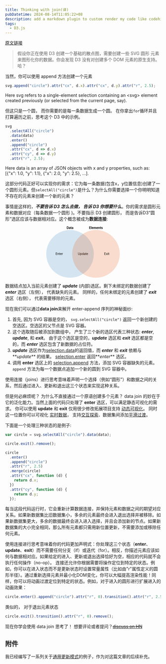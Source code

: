 ```yaml
---
title: Thinking with join(译)
pubDatetime: 2024-08-14T11:05:22+08
description: add a markdown plugin to custom render my code like codehike
tags:
  - D3.js
---
```


[原文链接](https://bost.ocks.org/mike/join/)

> 假设你正在使用 D3 创建一个基础的散点图，需要创建一些 SVG 圆形 元素来图形化你的数据。你会发现 D3 没有对创建多个 DOM 元素的原生支持。哈？

当然，你可以使用 append 方法创建一个元素

```js
svg.append("circle").attr("cx", d.x).attr("cx", d.y).attr("r", 2.5);
```

<side-note>
  Here svg refers to a single-element selection containing an &ltsvg&gt element created previously (or selected from the current page, say).
</side-note>

但这只是一个圆， 而你需要的是每一条数据生成一个圆。
在你拿出`for`循环并且打算遍历之前，思考这个 D3 中的示例。

<div class="flex">

<div class="flex-1">

```js
svg
  .selectAll("circle")
  .data(data)
  .enter()
  .append("circle")
  .attr("cx", d => d.x)
  .attr("cy", d => d.y)
  .attr("r", 2.5);
```

</div>

<div class="max-w-48 bg-slate-800 text-[10px] my-[24px] px-4 py-2 rounded-md text-[#e1e4e8]">
  Here data is an array of JSON objects with x and y properties, such as: [{"x": 1.0, "y": 1.1}, {"x": 2.0, "y": 2.5}, …].
</div>
</div>

这部分代码正好可以实现你的需求：它为每一条数据(包含x，y位置信息)创建了一个圆形元素。但`selectAll("circle")`是什么？为什么你需要选择一个你明明知道不存在的元素来创建一个新的元素？

事情是这样的，**_不要告诉 D3 怎么去做， 告诉 D3 你想要什么_**。你的需求是圆形元素和数据对应（每条数据一个圆形 )。不要指示 D3 创建圆形， 而是告诉D3“圆形”选区应该与数据相对应。这个概念被成为**数据连接**:

<p class="text-center mx-auto">
  <svg viewBox="0 0 720 240" preserveAspectRatio="xMidYMid meet" style="max-width: 720px; width: 100%; height: auto;">
    <g transform="translate(0,128)">
      <g transform="translate(300)">
        <circle r="110" style="fill: rgb(49, 130, 189); fill-opacity:.2;"></circle>
        <text y="-120" dy=".35em" text-anchor="middle" style="font-weight: bold;">Data</text>
        <text x="-50" dy=".35em" text-anchor="middle">Enter</text>
      </g>
      <text x="360" dy=".35em" text-anchor="middle">Update</text>
      <g transform="translate(420)">
        <circle r="110" style="fill: rgb(230, 85, 13); fill-opacity: .2;"></circle>
        <text y="-120" dy=".35em" text-anchor="middle" style="font-weight: bold;">Elements</text>
        <text x="50" dy=".35em" text-anchor="middle">Exit</text>
      </g>
    </g>
  </svg>
</p>

数据结点加入当前元素创建了 **_update_** (内部)选区。剩下未绑定的数据创建了 **_enter_** 选区（左侧）， 代表缺失的元素。 同样的，任何未绑定的元素创建了 **_exit_** 选区（右侧）， 代表需要移除的元素。

现在我们可以通过**data join**来解开 enter-append 序列的神秘面纱:

1. 首先, 因为 SVG 容器是空的， `svg.selectAll("circle")` 返回一个新创建的空选区。空选区的父节点是 SVG 容器。
2. 这个选取随后被添加到数组中， 产生了三个新的选区代表三种状态: **_enter_**, **_update_**, 和 **_exit_**。 由于这个选区是空的，**_update_** 选区和 **_exit_** 选区都是空的，而 **_enter_** 选区包含了新数据的占位符。
3. **_update_** 选区作为[selection.data](https://d3js.org/d3-selection/joining#selection_data)的返回值，而 **_enter_** 和 **_exit_** 依赖与**_update_** 的结果。 [selection.enter](https://d3js.org/d3-selection/joining#selection_enter) 返回**_enter_** 选区。
4. 调用 **enter** 选区上的 [selection.append](https://d3js.org/d3-selection/modifying#selection_append) 方法，添加 SVG 容器缺失的元素。`append` 方法为每一个数据点追加一个新的圆到 SVG 容器中。

使用连接（joins）进行思考意味着声明一个选择（例如“圆形”）和数据之间的关系，然后通过进入、更新和退出这三个状态来实现这种关系。

但是何必麻烦呢？ 为什么不直接通过一个原语创建多个元素？ data join 的妙在于它的泛化能力。当然上面的代码只处理了 **enter** 选区，可以满足静态可视化的需求。 你可以使用 **update** 和 **exit** 仅用很少修改拓展项目支持 [动态可视化](https://bost.ocks.org/mike/miserables/)。 同时这一位置你可以可视化 [实时数据](https://bost.ocks.org/mike/path/)， 支持[交互探索](https://gist.github.com/mbostock/4063663)、数据集间添加[平滑过渡](https://gist.github.com/mbostock/1256572)。

下面是一个处理三种状态的是例子:

```js
var circle = svg.selectAll("circle").data(data);

circle.exit().remove();

circle
  .enter()
  .append("circle")
  .attr("r", 2.5)
  .merge(circle)
  .attr("cx", function (d) {
    return d.x;
  })
  .attr("cy", function (d) {
    return d.y;
  });
```

每当这段代码运行时，它会重新计算数据连接，并保持元素和数据之间的期望对应关系。如果新数据集比旧数据集小，多余的元素最终会进入退出选择并被移除。如果新数据集更大，多余的数据最终会进入进入选择，并且会添加新的节点。如果新数据集的大小完全相同，那么所有元素都只需用新位置更新，不需要添加或移除任何元素。

使用连接进行思考意味着你的代码更加声明式：你处理这三个状态（**enter**、**update**、**exit**）而不需要任何分支（if）或迭代（for）。相反，你描述元素应该如何与数据相对应。如果给定的进入、更新或退出选择恰好为空，相应的代码就不会执行任何操作（no-op）。
连接还允许你根据需要将操作定位到特定的状态。例如，你可以在进入状态而不是更新状态时设置常量属性（比如由"r"属性定义的圆形半径）。通过重新选择元素并最小化DOM变化，你可以大幅提高渲染性能！同样，你可以将动画过渡定位到特定的状态。例如，对于进入的圆形进行扩展进入的动画效果：

```js
circle.enter().append("circle").attr("r", 0).transition().attr("r", 2.5);
```

类似的， 对于退出元素状态

```js
circle.exit().transition().attr("r", 0).remove();
```

现在你学会使用 data join 思考了！
想要评论或者提问？~~[discuss on HN](http://news.ycombinator.com/item?id=3581614)~~

## 附件

我已经编写了一系列关于[通用更新模式](https://gist.github.com/mbostock/3808218)的例子，作为对这篇文章的后续补充。
